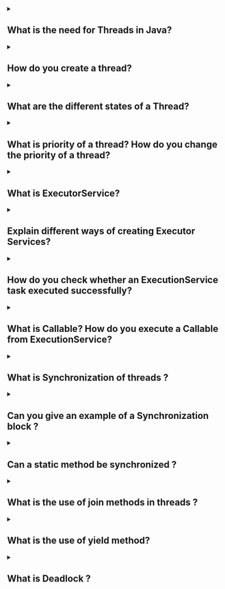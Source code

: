 <details><summary>

## What is the need for Threads in Java?
</summary>
In Java, threads are used to achieve concurrent execution of tasks within a program. A thread is a lightweight unit of execution that can run concurrently with other threads, allowing multiple tasks to be performed simultaneously.

There are several reasons why threads are used in Java:

**1. Responsiveness:** Threads enable responsiveness in programs by allowing tasks to run concurrently. For example, if you have a graphical user interface (GUI) application, you can use threads to perform time-consuming operations in the background without freezing the user interface. This ensures that the application remains responsive to user interactions.

**2. Parallelism:** Threads can be used to achieve parallelism, where multiple tasks are executed simultaneously on different processor cores. This can lead to improved performance and efficiency in certain scenarios. For instance, in a multi-core system, you can divide a large computational task into smaller sub-tasks and execute them concurrently on different threads, effectively utilizing the available processing power.

**3. Asynchronous Operations:** Threads are useful for performing asynchronous operations. For example, if you need to fetch data from a remote server, you can create a thread to handle the network communication while the main thread continues to execute other tasks. This allows your program to continue functioning without waiting for the network operation to complete.

Here's a simple example to illustrate the use of threads in Java:

        public class ThreadExample {
            public static void main(String[] args) {
                Thread thread1 = new Thread(new Task("Task 1"));
                Thread thread2 = new Thread(new Task("Task 2"));
                
                thread1.start(); // Start executing Task 1 in a separate thread
                thread2.start(); // Start executing Task 2 in a separate thread
                
                // Perform other tasks in the main thread
                System.out.println("Main thread is performing other tasks...");
            }
        }

        class Task implements Runnable {
            private String name;
            
            public Task(String name) {
                this.name = name;
            }
            
            public void run() {
                System.out.println("Executing " + name);
                
                // Simulate some work
                try {
                    Thread.sleep(2000); // Sleep for 2 seconds
                } catch (InterruptedException e) {
                    e.printStackTrace();
                }
                
                System.out.println(name + " completed");
            }
        }

In this example, two instances of the Task class are created, representing two different tasks. Each task is executed in a separate thread using the Thread class. The run() method of the Task class contains the code that will be executed in each thread. The Thread.sleep() method is used to simulate some work being done. While the tasks are being executed in separate threads, the main thread continues to perform other tasks concurrently.
</details>
<details><summary>

## How do you create a thread?
</summary>
In Java, you can create a thread by following one of the two approaches: extending the Thread class or implementing the Runnable interface. Here's how you can create a thread using both approaches:

1. Extending the Thread class:

        public class MyThread extends Thread {
            public void run() {
                // Code to be executed in the thread
            }
        }

To start the thread, you create an instance of your MyThread class and call the start() method:

        MyThread thread = new MyThread();
        thread.start();

The run() method contains the code that will be executed in the thread. You can override this method to define the behavior of your thread.

2. Implementing the Runnable interface:

        public class MyRunnable implements Runnable {
            public void run() {
                // Code to be executed in the thread
            }
        }

To start the thread, you create an instance of your MyRunnable class and pass it to the Thread constructor. Then, you call the start() method on the Thread object:

        MyRunnable runnable = new MyRunnable();
        Thread thread = new Thread(runnable);
        thread.start();

The run() method in the Runnable implementation contains the code that will be executed in the thread.

Both approaches allow you to define the behavior of the thread in the run() method. When the start() method is called, a new thread is created, and the run() method is executed concurrently in that thread. It's important to note that you should not call the run() method directly; instead, use the start() method, which handles the thread creation and execution for you.

By creating threads, you can achieve concurrent execution of tasks, enabling responsiveness, parallelism, and asynchronous operations in your Java programs.
</details>
<details><summary>

## What are the different states of a Thread?
</summary>
In Java, a thread can be in one of several states throughout its lifecycle. The different states of a thread are as follows:

1. New: When a thread is created but not yet started, it is in the "New" state. In this state, the thread has been instantiated, but the start() method has not been called yet.

2. Runnable: When the start() method is called on a thread, it transitions to the "Runnable" state. In this state, the thread is eligible to be scheduled for execution by the thread scheduler. However, it does not necessarily mean that the thread is currently running. It is simply ready to run and waiting for its turn on the CPU.

3. Running: When the thread scheduler selects a thread from the "Runnable" state and starts executing its run() method, the thread enters the "Running" state. In this state, the thread is actively executing its code.

4. Blocked/Waiting: A thread can transition to the "Blocked" or "Waiting" state under certain conditions. For example, if a thread is waiting for a lock to be released by another thread, it enters the "Blocked" state. If a thread is waiting for a certain condition to be met, such as the availability of a resource, it enters the "Waiting" state. In both cases, the thread is not actively executing its code and is waiting for some event to occur.

5. Timed Waiting: Similar to the "Waiting" state, a thread can enter the "Timed Waiting" state when it is waiting for a certain condition, but with a specified timeout. The thread will remain in this state until the condition is met or the timeout expires.

6. Terminated: A thread enters the "Terminated" state when its run() method completes or when an unhandled exception occurs within the thread. In this state, the thread has finished its execution and cannot be restarted.

It's important to note that the exact state transitions and behavior of threads can be influenced by factors such as thread scheduling, synchronization, and blocking operations. The Java Thread API provides methods and mechanisms to control and manage thread states effectively.
</details>
<details><summary>

## What is priority of a thread? How do you change the priority of a thread?
</summary>
In Java, the priority of a thread is an integer value that determines the relative importance or scheduling preference of the thread. Thread priorities range from 1 (lowest) to 10 (highest), where the default priority is 5. The thread scheduler uses the thread's priority to decide which thread should be executed when multiple threads are in the "Runnable" state.

You can change the priority of a thread using the setPriority() method provided by the Thread class. Here's an example that demonstrates how to change the priority of a thread:

          public class PriorityExample {
              public static void main(String[] args) {
                  Thread thread1 = new Thread(new Task(), "Thread 1");
                  Thread thread2 = new Thread(new Task(), "Thread 2");
                  
                  thread1.setPriority(Thread.MAX_PRIORITY); // Set Thread 1 priority to maximum
                  thread2.setPriority(Thread.MIN_PRIORITY); // Set Thread 2 priority to minimum
                  
                  thread1.start();
                  thread2.start();
              }
          }

          class Task implements Runnable {
              public void run() {
                  System.out.println("Executing task in " + Thread.currentThread().getName());
              }
          }

In this example, two instances of the Task class are created, representing two different tasks to be executed in separate threads. The setPriority() method is used to set the priority of each thread.

The Thread.MAX_PRIORITY and Thread.MIN_PRIORITY constants represent the maximum and minimum thread priorities, respectively. You can also use values between 1 and 10 to set a specific priority.

When the threads are started using the start() method, the thread scheduler will take the thread priorities into account when deciding which thread to execute. However, it's important to note that thread priorities are platform-dependent and might not have a significant impact on thread scheduling on all systems.

It's generally recommended to use thread priorities judiciously and rely on other synchronization mechanisms, such as locks or semaphores, to ensure correct and reliable thread coordination. Thread priorities are typically used as hints to the scheduler, but the final decision is ultimately determined by the underlying platform and JVM implementation.
</details>
<details><summary>

## What is ExecutorService?
</summary>
ExecutorService is an interface in Java that provides a way to manage and control the execution of tasks in a multithreaded environment. It is part of the Java Concurrency framework and is used to create and manage a pool of threads, allowing you to submit tasks for execution and retrieve the results when they are completed.

The ExecutorService interface extends the Executor interface and adds additional methods to manage the execution of tasks. It provides a high-level API for working with threads, abstracting away the complexities of thread creation, management, and synchronization.

Here's an example that demonstrates the usage of ExecutorService:

            import java.util.concurrent.ExecutorService;
            import java.util.concurrent.Executors;

            public class ExecutorServiceExample {
                public static void main(String[] args) {
                    // Create an ExecutorService with a fixed thread pool of size 5
                    ExecutorService executorService = Executors.newFixedThreadPool(5);

                    // Submit tasks for execution
                    for (int i = 0; i < 10; i++) {
                        int taskId = i;
                        executorService.submit(() -> {
                            System.out.println("Task " + taskId + " is being executed by thread: " + Thread.currentThread().getName());
                        });
                    }

                    // Shutdown the ExecutorService to reject any new tasks and wait for the previously submitted tasks to complete
                    executorService.shutdown();
                }
            }

In this example, we create an ExecutorService using the Executors.newFixedThreadPool() method, which creates a thread pool with a fixed number of threads (in this case, 5). We then submit 10 tasks for execution using the submit() method of the ExecutorService. Each task is a lambda expression that prints a message indicating the task ID and the name of the thread executing it.

Finally, we call the shutdown() method on the ExecutorService to initiate a graceful shutdown. This will cause the ExecutorService to reject any new tasks and wait for the previously submitted tasks to complete before terminating the threads in the pool.

By using ExecutorService, you can efficiently manage the execution of tasks in a concurrent environment, allowing for better utilization of system resources and improved performance.
</details>
<details><summary>

## Explain different ways of creating Executor Services?
</summary>
There are several ways to create an ExecutorService in Java, depending on your specific requirements. Here are some commonly used methods:

- **Executors.newFixedThreadPool(int nThreads):** This method creates an ExecutorService with a fixed-size thread pool, where nThreads specifies the number of threads in the pool. All submitted tasks will be executed concurrently by the available threads.

            ExecutorService executorService = Executors.newFixedThreadPool(5);

- **Executors.newCachedThreadPool():** This method creates an ExecutorService with a dynamically adjusting thread pool. Threads will be created as needed and reused if available. If a thread is idle for a certain period, it will be terminated and removed from the pool.

            ExecutorService executorService = Executors.newCachedThreadPool();

- **Executors.newSingleThreadExecutor():** This method creates an ExecutorService with a single thread. It ensures that all submitted tasks are executed sequentially, one after the other, in the order they were submitted.

            ExecutorService executorService = Executors.newSingleThreadExecutor();

- **Executors.newScheduledThreadPool(int corePoolSize):** This method creates an ExecutorService that can schedule tasks to run after a specified delay or at fixed intervals. The corePoolSize parameter determines the number of threads in the pool.

            ExecutorService executorService = Executors.newScheduledThreadPool(3);

- **ThreadPoolExecutor class:** Apart from the factory methods provided by the Executors class, you can also create an ExecutorService using the ThreadPoolExecutor class, which offers more customization options. You can specify the core pool size, maximum pool size, keep-alive time, work queue type, and other parameters.

            ExecutorService executorService = new ThreadPoolExecutor(
                3, // core pool size
                5, // maximum pool size
                60, TimeUnit.SECONDS, // keep-alive time for idle threads
                new ArrayBlockingQueue<>(10) // work queue type and size
            );

Using the ThreadPoolExecutor class gives you fine-grained control over the thread pool configuration, allowing you to tailor it to your specific needs.

These are the commonly used ways to create an ExecutorService in Java. The choice of which method to use depends on factors such as the desired thread pool behavior, concurrency requirements, and scheduling needs of your application.
</details>
<details><summary>

## How do you check whether an ExecutionService task executed successfully?
</summary>
To check whether an ExecutorService task executed successfully, you can use the Future interface that is returned when submitting a task for execution. The Future interface provides methods to check the status and retrieve the result of a task.

Here's an example that demonstrates how to use Future to check the execution status of a task:

            import java.util.concurrent.ExecutorService;
            import java.util.concurrent.Executors;
            import java.util.concurrent.Future;

            public class ExecutorServiceExample {
                public static void main(String[] args) {
                    ExecutorService executorService = Executors.newFixedThreadPool(5);

                    // Submit a task for execution
                    Future<String> future = executorService.submit(() -> {
                        // Simulating a task that takes some time to complete
                        Thread.sleep(2000);
                        return "Task completed successfully";
                    });

                    // Check if the task has completed
                    if (future.isDone()) {
                        try {
                            // Retrieve the result of the task
                            String result = future.get();
                            System.out.println("Task result: " + result);
                        } catch (Exception e) {
                            System.err.println("An error occurred while retrieving the task result: " + e.getMessage());
                        }
                    } else {
                        System.out.println("Task is still running");
                    }

                    // Shutdown the ExecutorService
                    executorService.shutdown();
                }
            }

In this example, we submit a task to the ExecutorService using the submit() method, which returns a Future object representing the task's execution. We can then use the isDone() method of the Future to check if the task has completed.

If isDone() returns true, we can retrieve the result of the task using the get() method. It blocks until the task completes and returns the result. If an exception occurred during the task execution, it will be thrown when calling get(), so it's important to handle potential exceptions.

If isDone() returns false, it means the task is still running, and we can take appropriate action based on this information.

Note that calling get() without checking isDone() will block the execution until the task completes, which may not be desirable in all situations. By checking the execution status with isDone(), you can decide whether to wait for the result or continue with other operations.

Remember to properly handle exceptions and make sure to shut down the ExecutorService when you're done using it to release system resources.
</details>
<details><summary>

## What is Callable? How do you execute a Callable from ExecutionService?
</summary>
Callable is a functional interface in Java that represents a task that can be executed by a thread and returns a result. It is similar to the Runnable interface, but Callable tasks can return a result and throw checked exceptions.

The Callable interface has a single method call() that you need to implement. This method contains the task's logic and returns a result of a specified type.

To execute a Callable from an ExecutorService, you can use the submit() method, which accepts a Callable instance and returns a Future object representing the task's execution.

Here's an example that demonstrates how to create a Callable and execute it using an ExecutorService:

            import java.util.concurrent.Callable;
            import java.util.concurrent.ExecutorService;
            import java.util.concurrent.Executors;
            import java.util.concurrent.Future;

            public class CallableExample {
                public static void main(String[] args) {
                    ExecutorService executorService = Executors.newFixedThreadPool(5);

                    // Create a Callable task
                    Callable<Integer> task = () -> {
                        // Simulating some computation
                        Thread.sleep(2000);
                        return 42;
                    };

                    // Submit the task for execution
                    Future<Integer> future = executorService.submit(task);

                    // Do other tasks or operations while the Callable is executing

                    try {
                        // Retrieve the result of the Callable task
                        Integer result = future.get();
                        System.out.println("Task result: " + result);
                    } catch (Exception e) {
                        System.err.println("An error occurred while retrieving the task result: " + e.getMessage());
                    }

                    // Shutdown the ExecutorService
                    executorService.shutdown();
                }
            }

In this example, we create a Callable task using a lambda expression. The Callable returns an Integer result after a simulated computation. We then submit the Callable task to the ExecutorService using the submit() method, which returns a Future object.

While the Callable task is executing, you can perform other tasks or operations. Later, when you need the result of the Callable task, you can call the get() method on the Future object. The get() method blocks until the task completes and returns the result. If an exception occurred during the task execution, it will be thrown when calling get(), so it's important to handle potential exceptions.

By using Callable and Future together with an ExecutorService, you can execute tasks that return results and retrieve those results at a later point in time, providing more flexibility and control over concurrent operations.
</details>
<details><summary>

## What is Synchronization of threads ?
</summary>
Synchronization of threads refers to the coordination and control of multiple threads to ensure that they access shared resources in a mutually exclusive manner. It is used to prevent race conditions and maintain data consistency when multiple threads are concurrently accessing and modifying shared data.

In Java, synchronization can be achieved using the synchronized keyword and intrinsic locks. When a block of code or a method is marked as synchronized, only one thread can execute that block or method at a time, while other threads must wait until the lock is released.

Here's a simple example that demonstrates synchronization:

            public class Counter {
                private int count;

                public synchronized void increment() {
                    count++;
                }

                public synchronized int getCount() {
                    return count;
                }
            }

In this example, the Counter class has two methods: increment() and getCount(). Both methods are marked as synchronized, which means only one thread can execute these methods at a time.

Suppose multiple threads are concurrently calling the increment() method to increment the count variable. With synchronization, each thread will acquire the intrinsic lock associated with the Counter object before executing the increment() method. This ensures that only one thread can modify the count variable at any given time, preventing data corruption or inconsistencies.

Similarly, if a thread calls the getCount() method, it will also acquire the intrinsic lock before retrieving the value of count. This guarantees that the thread will see the most up-to-date value of count and avoids reading stale or inconsistent data.

By synchronizing critical sections of code or methods, you can enforce mutual exclusion and ensure thread-safe access to shared resources, maintaining data integrity and preventing race conditions in multi-threaded environments.
</details>
<details><summary>

## Can you give an example of a Synchronization block ?
</summary>

            public class Counter {
                private int count;
                private Object lock = new Object();

                public void increment() {
                    synchronized (lock) {
                        count++;
                    }
                }

                public int getCount() {
                    synchronized (lock) {
                        return count;
                    }
                }
            }

In this example, the Counter class has two methods: increment() and getCount(). Instead of marking the entire methods as synchronized, we use synchronization blocks to achieve thread-safety.

A synchronization block is denoted by the synchronized keyword followed by an object that serves as the lock. In this case, we create an instance variable lock of type Object to use as the lock.

Within the increment() method, the critical section of code that modifies the count variable is enclosed within a synchronization block using the lock object. This ensures that only one thread can enter the block and execute the code at a time.

Similarly, within the getCount() method, the critical section that retrieves the value of count is synchronized using the same lock object. This guarantees that only one thread can access the count variable and retrieve its value at any given time.

By using synchronization blocks, you can achieve fine-grained control over synchronization and ensure that only the necessary sections of code are synchronized, rather than the entire methods. This can improve performance by allowing concurrent access to non-shared parts of the code while still ensuring thread-safety for shared resources.
</details>
<details><summary>

## Can a static method be synchronized ?
</summary>
Yes, a static method can be synchronized in Java. When a static method is marked as synchronized, it means that only one thread can execute that method at a time for the entire class, regardless of the number of instances of the class.

Here's an example that demonstrates synchronization on a static method:

            public class Counter {
                private static int count;

                public static synchronized void increment() {
                    count++;
                }

                public static synchronized int getCount() {
                    return count;
                }
            }

In this example, the increment() and getCount() methods are static and marked as synchronized using the synchronized keyword. This ensures that only one thread can execute these methods at any given time for the entire Counter class.

When a thread wants to execute a synchronized static method, it acquires the class-level lock associated with the Counter class, preventing other threads from executing any synchronized static method of that class until the lock is released.

Synchronizing static methods can be useful when you want to ensure thread-safety for shared static variables or when you want to synchronize access to class-level resources. It provides a way to coordinate the execution of multiple threads across all instances of the class.
</details>
<details><summary>

## What is the use of join methods in threads ?
</summary>
The join() method in Java is used to pause the execution of a thread until the thread it is called on completes its execution. It allows one thread to wait for the completion of another thread before proceeding further.

Here's a simple example that demonstrates the use of the join() method:

            public class JoinExample {
                public static void main(String[] args) throws InterruptedException {
                    Thread thread1 = new Thread(() -> {
                        System.out.println("Thread 1 started");
                        try {
                            Thread.sleep(2000);
                        } catch (InterruptedException e) {
                            e.printStackTrace();
                        }
                        System.out.println("Thread 1 completed");
                    });

                    Thread thread2 = new Thread(() -> {
                        System.out.println("Thread 2 started");
                        try {
                            Thread.sleep(3000);
                        } catch (InterruptedException e) {
                            e.printStackTrace();
                        }
                        System.out.println("Thread 2 completed");
                    });

                    thread1.start();
                    thread2.start();

                    // Wait for thread1 to complete before proceeding
                    thread1.join();

                    // Wait for thread2 to complete before proceeding
                    thread2.join();

                    System.out.println("All threads completed");
                }
            }

In this example, we have two threads: thread1 and thread2. Each thread performs some tasks and then completes after a certain delay using Thread.sleep().

After starting both threads, we call the join() method on thread1, which causes the main thread to wait until thread1 completes its execution. Similarly, we call join() on thread2 to wait for it to complete as well.

By using join(), we ensure that the main thread waits for the completion of both thread1 and thread2 before continuing further. This allows for synchronization and coordination among threads, ensuring that certain tasks are completed before proceeding with subsequent operations.
</details>
<details><summary>

## What is the use of yield method?
</summary>
The yield() method in Java is used to voluntarily give up the current thread's turn of execution to allow other threads of the same priority to run. It is a hint to the scheduler that the current thread is willing to yield its use of the CPU.

When a thread calls yield(), it may be moved to the runnable state, allowing other threads to be scheduled for execution. However, there is no guarantee that the yield request will be honored by the scheduler.

The main use of the yield() method is to improve the fairness and responsiveness of thread scheduling in situations where multiple threads with the same priority are contending for CPU resources.

Here's a simple example that demonstrates the use of the yield() method:

            public class YieldExample {
                public static void main(String[] args) {
                    Thread thread1 = new Thread(() -> {
                        for (int i = 1; i <= 5; i++) {
                            System.out.println("Thread 1 - " + i);
                            Thread.yield(); // Yield the execution to other threads
                        }
                    });

                    Thread thread2 = new Thread(() -> {
                        for (int i = 1; i <= 5; i++) {
                            System.out.println("Thread 2 - " + i);
                            Thread.yield(); // Yield the execution to other threads
                        }
                    });

                    thread1.start();
                    thread2.start();
                }
            }

In this example, we have two threads: thread1 and thread2. Each thread prints a message with a sequence number and then calls yield() to give other threads a chance to run.

When you run this example, you will notice that both threads take turns executing, but the exact interleaving of their output may vary between different runs. The yield() method allows the scheduler to switch between threads more frequently, enhancing the fairness of execution.
</details>
<details><summary>

## What is Deadlock ?
</summary>
Deadlock is a situation in concurrent programming where two or more threads are blocked indefinitely, waiting for each other to release resources that they hold. In other words, it's a state in which the execution of threads becomes permanently halted because each thread is waiting for a resource that can only be released by another thread, resulting in a deadlock.

A deadlock occurs when the following four conditions are met:

- **Mutual Exclusion:** At least one resource must be held in a non-sharable mode, meaning only one thread can access the resource at a time.
- **Hold and Wait:** A thread must be holding at least one resource and waiting to acquire additional resources that are currently held by other threads.
- **No Preemption:** Resources cannot be forcibly taken away from a thread; they can only be released voluntarily by the thread holding them.
- **Circular Wait:** There must be a circular chain of two or more threads, where each thread is waiting for a resource held by another thread in the chain.
When a deadlock occurs, the threads involved are unable to make progress, leading to a system freeze or unresponsiveness.

Here's a simplified example that illustrates a deadlock scenario:

            public class DeadlockExample {
                private static final Object resource1 = new Object();
                private static final Object resource2 = new Object();

                public static void main(String[] args) {
                    Thread thread1 = new Thread(() -> {
                        synchronized (resource1) {
                            System.out.println("Thread 1 acquired resource 1");
                            try {
                                Thread.sleep(1000);
                            } catch (InterruptedException e) {
                                e.printStackTrace();
                            }

                            synchronized (resource2) {
                                System.out.println("Thread 1 acquired resource 2");
                                // Perform operations using both resources
                            }
                        }
                    });

                    Thread thread2 = new Thread(() -> {
                        synchronized (resource2) {
                            System.out.println("Thread 2 acquired resource 2");
                            try {
                                Thread.sleep(1000);
                            } catch (InterruptedException e) {
                                e.printStackTrace();
                            }

                            synchronized (resource1) {
                                System.out.println("Thread 2 acquired resource 1");
                                // Perform operations using both resources
                            }
                        }
                    });

                    thread1.start();
                    thread2.start();
                }
            }

In this example, two threads, thread1 and thread2, attempt to acquire two resources, resource1 and resource2. However, they acquire the resources in different orders, leading to a potential deadlock situation.

If thread1 acquires resource1 and thread2 acquires resource2 simultaneously, both threads will be blocked indefinitely waiting for the other resource to be released. This forms a circular wait condition, resulting in a deadlock.

Preventing deadlocks involves careful design and the use of strategies like resource ordering, avoiding circular wait, and implementing timeouts or deadlock detection mechanisms.

Handling deadlocks requires identifying and resolving the circular wait condition by breaking the circular chain, forcibly releasing resources, or using techniques like resource allocation graphs or deadlock detection algorithms to detect and recover from deadlocks.
</details>